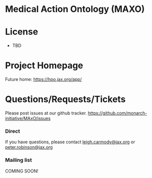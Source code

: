 # Medical Action Ontology (MAXO)


# License

 * TBD

# Project Homepage

 Future home: https://hpo.jax.org/app/
 
# Questions/Requests/Tickets

 Please post issues at our github tracker. https://github.com/monarch-initiative/MAxO/issues


### Direct

 If you have questions, please contact leigh.carmody@jax.org or peter.robinson@jax.org

### Mailing list

COMING SOON!



